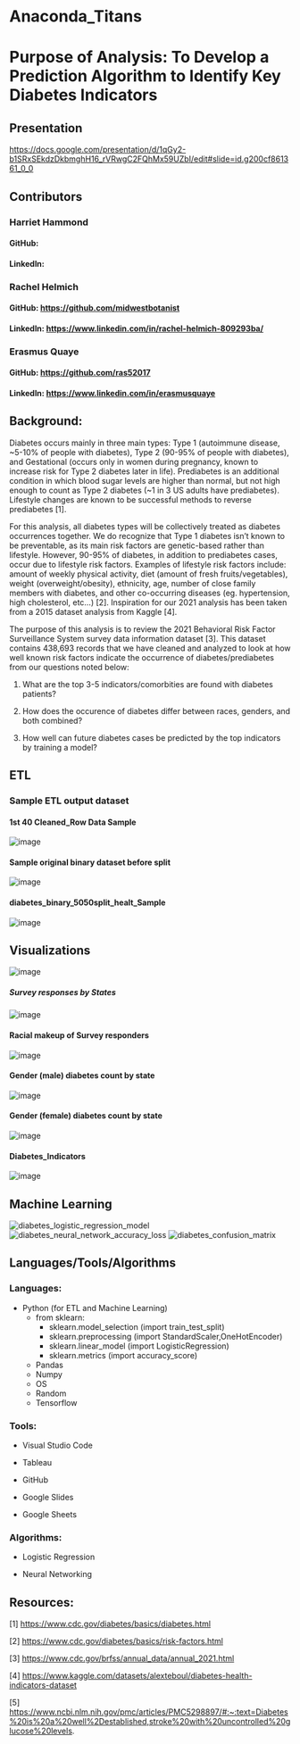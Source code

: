 # Anaconda_Titans

# Purpose of Analysis: To Develop a Prediction Algorithm to Identify Key Diabetes Indicators

## Presentation
https://docs.google.com/presentation/d/1qGy2-b1SRxSEkdzDkbmghH16_rVRwgC2FQhMx59UZbI/edit#slide=id.g200cf861361_0_0

## Contributors
### Harriet Hammond
#### GitHub: 
#### LinkedIn:

### Rachel Helmich
#### GitHub: https://github.com/midwestbotanist
#### LinkedIn: https://www.linkedin.com/in/rachel-helmich-809293ba/

### Erasmus Quaye
#### GitHub: https://github.com/ras52017
#### LinkedIn: https://www.linkedin.com/in/erasmusquaye

## Background:
Diabetes occurs mainly in three main types: Type 1 (autoimmune disease, ~5-10% of people with diabetes), Type 2 (90-95% of people with diabetes), and Gestational (occurs only in women during pregnancy, known to increase risk for Type 2 diabetes later in life). Prediabetes is an additional condition in which blood sugar levels are higher than normal, but not high enough to count as Type 2 diabetes (~1 in 3 US adults have prediabetes). Lifestyle changes are known to be successful methods to reverse prediabetes [1]. 

For this analysis, all diabetes types will be collectively treated as diabetes occurrences together. We do recognize that Type 1 diabetes isn’t known to be preventable, as its main risk factors are genetic-based rather than lifestyle. However, 90-95% of diabetes, in addition to prediabetes cases, occur due to lifestyle risk factors. Examples of lifestyle risk factors include: amount of weekly physical activity, diet (amount of fresh fruits/vegetables), weight (overweight/obesity), ethnicity, age, number of close family members with diabetes, and other co-occurring diseases (eg. hypertension, high cholesterol, etc…) [2]. Inspiration for our 2021 analysis has been taken from a 2015 dataset analysis from Kaggle [4].

The purpose of this analysis is to review the 2021 Behavioral Risk Factor Surveillance System survey data information dataset [3]. This dataset contains 438,693 records that we have cleaned and analyzed to look at how well known risk factors indicate the occurrence of diabetes/prediabetes from our questions noted below:

1) What are the top 3-5 indicators/comorbities are found with diabetes patients?

2) How does the occurence of diabetes differ between races, genders, and both combined?

3) How well can future diabetes cases be predicted by the top indicators by training a model? 

## ETL
### Sample ETL output dataset

#### 1st 40 Cleaned_Row Data Sample

![image](https://github.com/ras52017/Anaconda_Titans/blob/main/Images/1st%2040%20Cleaned_Row%20Data%20Sample.jpg)

#### Sample original binary dataset before split

![image](https://github.com/ras52017/Anaconda_Titans/blob/main/Images/Sample%20original%20binary%20dataset%20before%20split.jpg)

#### diabetes_binary_5050split_healt_Sample

![image](https://github.com/ras52017/Anaconda_Titans/blob/main/Images/diabetes_binary_5050split_healt_Sample.jpg)

## Visualizations

![image](https://github.com/ras52017/Anaconda_Titans/blob/main/Images/Anaconda_Titans%20Tableau%20Image.jpg)

##### Survey responses by States
![image](https://user-images.githubusercontent.com/112135658/216492957-7f6fb115-2135-4b5c-9378-774cfa86a7ae.png)

#### Racial makeup of Survey responders

![image](https://user-images.githubusercontent.com/112135658/216493805-aeebd276-da25-42ed-a8fb-7b7bb69df160.png)

#### Gender (male) diabetes count by state
![image](https://user-images.githubusercontent.com/112135658/216494368-4a330a3a-b4b1-4096-8bd4-2cdc8dd02044.png)
 
#### Gender (female) diabetes count by state
![image](https://user-images.githubusercontent.com/112135658/216494773-6c5d6674-44d8-4ca4-b39f-30e2181e11a0.png)

#### Diabetes_Indicators

![image](https://user-images.githubusercontent.com/112135658/216495917-9a3bdd49-e7d7-44ec-8fa9-761b486f8a3d.png)

## Machine Learning
![diabetes_logistic_regression_model](https://user-images.githubusercontent.com/101941048/216856428-0023d8d8-9096-46ec-9006-adef497dcadf.png)
![diabetes_neural_network_accuracy_loss](https://user-images.githubusercontent.com/101941048/216856429-c2294731-d327-43a7-ae69-6d6641c2832f.png)
![diabetes_confusion_matrix](https://user-images.githubusercontent.com/101941048/216856430-897c2ddc-8b30-428f-9e68-e30d02169deb.png)


## Languages/Tools/Algorithms
### Languages:
- Python (for ETL and Machine Learning)
    - from sklearn:
        - sklearn.model_selection (import train_test_split)
        - sklearn.preprocessing (import StandardScaler,OneHotEncoder)
        - sklearn.linear_model (import LogisticRegression)
        - sklearn.metrics (import accuracy_score)
    - Pandas
    - Numpy
    - OS
    - Random 
    - Tensorflow


### Tools:
- Visual Studio Code

- Tableau

- GitHub

- Google Slides

- Google Sheets

### Algorithms:
- Logistic Regression

- Neural Networking


## Resources:
[1] https://www.cdc.gov/diabetes/basics/diabetes.html 

[2] https://www.cdc.gov/diabetes/basics/risk-factors.html 

[3] https://www.cdc.gov/brfss/annual_data/annual_2021.html 

[4] https://www.kaggle.com/datasets/alexteboul/diabetes-health-indicators-dataset

[5] https://www.ncbi.nlm.nih.gov/pmc/articles/PMC5298897/#:~:text=Diabetes%20is%20a%20well%2Destablished,stroke%20with%20uncontrolled%20glucose%20levels. 
